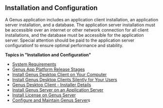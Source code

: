 ## Installation and Configuration

A Genus application includes an application client installation, an application server installation, and a database. The application server installation must be accessible over an internet or other network connection for all client installations, and the database must be accessible for the application server. Special attention should be paid to the application server configurationf to ensure optimal performance and stability.

**Topics in "Installation and Configuration"**
* [System Requirements](installation-and-configuration/system-requirements.md)
* [Genus App Platform Release Stages](installation-and-configuration/genus-app-platform-release-stages.md)
* [Install Genus Desktop Client on Your Computer](installation-and-configuration/install-genus-desktop-client-on-your-computer.md)
* [Install Genus Desktop Clients Silently for Your Users](installation-and-configuration/install-genus-desktop-clients-silently-for-your-users.md)
* [Genus Desktop Client - Installer Details](installation-and-configuration/genus-desktop-client--installer-details.md)
* [Install Genus Server on an Application Server](installation-and-configuration/install-genus-server-on-an-application-server.md)
* [Install License on Genus Server](installation-and-configuration/install-license-on-genus-server.md)
* [Configure and Maintain Genus Server](installation-and-configuration/configure-and-maintain-genus-server.md)s